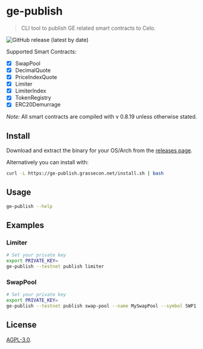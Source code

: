 # ge-publish

> CLI tool to publish GE related smart contracts to Celo.

![GitHub release (latest by date)](https://img.shields.io/github/v/release/grassrootseconomics/ge-publish)

Supported Smart Contracts:

- [x] SwapPool
- [x] DecimalQuote
- [x] PriceIndexQuote
- [x] Limiter
- [x] LimiterIndex
- [x] TokenRegistry
- [x] ERC20Demurrage

_Note:_ All smart contracts are compiled with v 0.8.19 unless otherwise stated.

## Install

Download and extract the binary for your OS/Arch from the [releases page](https://github.com/grassrootseconomics/ge-publish/releases).

Alternatively you can install with:

```bash
curl -L https://ge-publish.grassecon.net/install.sh | bash
```

## Usage

```bash
ge-publish --help
```

## Examples

### Limiter

```bash
# Set your private key
export PRIVATE_KEY=
ge-publish --testnet publish limiter
```

### SwapPool

```bash
# Set your private key
export PRIVATE_KEY=
ge-publish --testnet publish swap-pool --name MySwapPool --symbol SWP1 --decimals 6 --token-registry 0x000000000000000000000000000000000000dEaD --token-limiter 0x000000000000000000000000000000000000dEaD
```

## License

[AGPL-3.0](LICENSE).